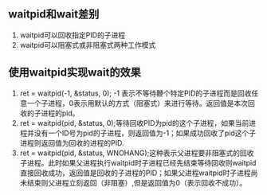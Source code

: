 ## waitpid和wait差别
1. waitpid可以回收指定PID的子进程
2. waitpid可以阻塞式或非阻塞式两种工作模式
   
## 使用waitpid实现wait的效果
1. ret = waitpid(-1, &status, 0); -1 表示不等待鞭个特定PID的子进程而是回收任意一个子进程，0表示用默认的方式（阻塞式）来进行等待。返回值是本次回收的子进程的pid。
2. ret = waitpid(pid, &status, 0);等待回收PID为pid的这个子进程，如果当前进程并没有一个ID号为pid的子进程，则返回值为-1；如果成功回收了pid这个子进程则返回值为回收的进程的PID.
3. ret = waitpid(pid, &status, WNOHANG);这种表示父进程要非阻塞式的回收子进程。此时如果父进程执行waitpid时子进程已经先结束等待回收则waitpid直接回收成功，返回值是回收的子进程的PID；如果父进程waitpid时子进程尚未结束则父进程立刻返回（非阻塞）,但是返回值为0（表示回收不成功）。



